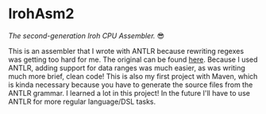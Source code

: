 # IrohAsm2
*The second-generation Iroh CPU Assembler.*
😎

This is an assembler that I wrote with ANTLR because rewriting regexes was getting too hard for me. The original can be found [here](https://github.com/why-does-ie-still-exist/IrohAsm).
Because I used ANTLR, adding support for data ranges was much easier, as was writing much more brief, clean code!
This is also my first project with Maven, which is kinda necessary because you have to generate the source files from the ANTLR grammar.
I learned a lot in this project! In the future I'll have to use ANTLR for more regular language/DSL tasks.
